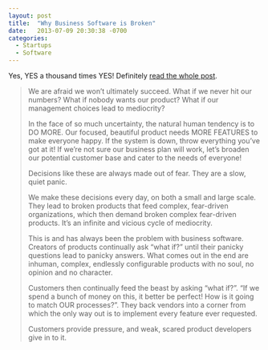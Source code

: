 ```yaml
---
layout: post
title:  "Why Business Software is Broken"
date:   2013-07-09 20:30:38 -0700
categories:
  - Startups
  - Software
---
```


Yes, YES a thousand times YES! Definitely  [read the whole post](http://www.6wunderkinder.com/blog/why-business-software-is-broken-our-promise-to-keep-things-simple).

 > 
 > 
 >  
 > 
 > We are afraid we won’t ultimately succeed. What if we never hit our numbers? What if nobody wants our product? What if our management choices lead to mediocrity?
 > 
 > In the face of so much uncertainty, the natural human tendency is to DO MORE. Our focused, beautiful product needs MORE FEATURES to make everyone happy. If the system is down, throw everything you’ve got at it! If we’re not sure our business plan will work, let’s broaden our potential customer base and cater to the needs of everyone!
 > 
 > Decisions like these are always made out of fear. They are a slow, quiet panic.
 > 
 > We make these decisions every day, on both a small and large scale. They lead to broken products that feed complex, fear-driven organizations, which then demand broken complex fear-driven products. It’s an infinite and vicious cycle of mediocrity.
 > 
 > This is and has always been the problem with business software. Creators of products continually ask “what if?” until their panicky questions lead to panicky answers. What comes out in the end are inhuman, complex, endlessly configurable products with no soul, no opinion and no character.
 > 
 > Customers then continually feed the beast by asking “what if?”. “If we spend a bunch of money on this, it better be perfect! How is it going to match OUR processes?”. They back vendors into a corner from which the only way out is to implement every feature ever requested.
 > 
 > Customers provide pressure, and weak, scared product developers give in to it.
 > 
 >  
 > 
 > 
